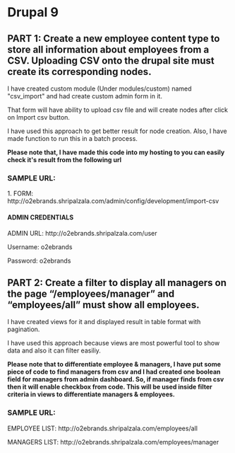<h1>Drupal 9</h1>

<h2>PART 1: Create a new employee content type to store all information about employees from a CSV. Uploading CSV onto the drupal site must create its corresponding nodes.</h2>

<p>I have created custom module (Under modules/custom) named "csv_import" and had create custom admin form in it.</p>
<p>That form will have ability to upload csv file and will create nodes after click on Import csv button.</p>

<p>I have used this approach to get better result for node creation. Also, I have made function to run this in a batch process.</p>

<p><b>Please note that, I have made this code into my hosting to you can easily check it's result from the following url</b></p>

<h3>SAMPLE URL:</h3>
<p>1. FORM: http://o2ebrands.shripalzala.com/admin/config/development/import-csv </p>

<h4>ADMIN CREDENTIALS</h4>
<p>ADMIN URL: http://o2ebrands.shripalzala.com/user </p>
<p>Username: o2ebrands</p>
<p>Password: o2ebrands</p>

<h2>PART 2: Create a filter to display all managers on the page “/employees/manager” and “employees/all” must show all employees.</h2>

<p>I have created views for it and displayed result in table format with pagination.</p>
<p>I have used this approach because views are most powerful tool to show data and also it can filter easiliy.</p>

<p><b>Please note that to differentiate employee & managers, I have put some piece of code to find managers from csv and I had created one boolean field for managers from admin dashboard. So, if manager finds from csv then it will enable checkbox from code. This will be used inside filter criteria in views to differentiate managers & employees.</b></p>

<h3>SAMPLE URL:</h3>
<p> EMPLOYEE LIST: http://o2ebrands.shripalzala.com/employees/all </p>
<p> MANAGERS LIST: http://o2ebrands.shripalzala.com/employees/manager </p>
